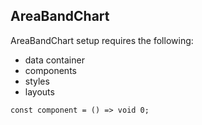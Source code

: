 ## AreaBandChart

AreaBandChart setup requires the following:

- data container
- components
- styles
- layouts


```tsx
const component = () => void 0;
```
